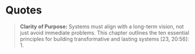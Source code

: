 # Quotes

> **Clarity of Purpose:** Systems must align with a long-term vision, not just avoid immediate problems.
> This chapter outlines the ten essential principles for building transformative and lasting systems [23, 20:56]: 1.

